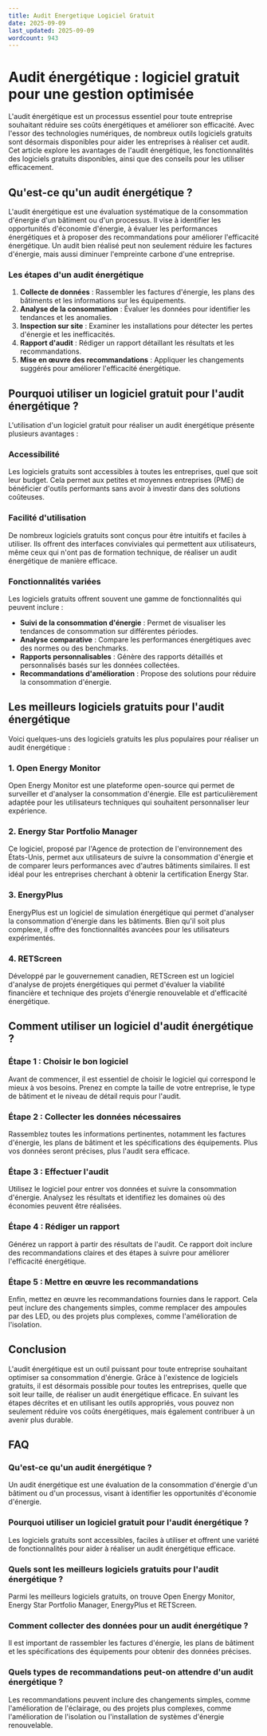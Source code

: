 ```yaml
---
title: Audit Energetique Logiciel Gratuit
date: 2025-09-09
last_updated: 2025-09-09
wordcount: 943
---
```


# Audit énergétique : logiciel gratuit pour une gestion optimisée

L'audit énergétique est un processus essentiel pour toute entreprise souhaitant réduire ses coûts énergétiques et améliorer son efficacité. Avec l'essor des technologies numériques, de nombreux outils logiciels gratuits sont désormais disponibles pour aider les entreprises à réaliser cet audit. Cet article explore les avantages de l'audit énergétique, les fonctionnalités des logiciels gratuits disponibles, ainsi que des conseils pour les utiliser efficacement.

## Qu'est-ce qu'un audit énergétique ?

L'audit énergétique est une évaluation systématique de la consommation d'énergie d'un bâtiment ou d'un processus. Il vise à identifier les opportunités d'économie d'énergie, à évaluer les performances énergétiques et à proposer des recommandations pour améliorer l'efficacité énergétique. Un audit bien réalisé peut non seulement réduire les factures d'énergie, mais aussi diminuer l'empreinte carbone d'une entreprise.

### Les étapes d'un audit énergétique

1. **Collecte de données** : Rassembler les factures d'énergie, les plans des bâtiments et les informations sur les équipements.
2. **Analyse de la consommation** : Évaluer les données pour identifier les tendances et les anomalies.
3. **Inspection sur site** : Examiner les installations pour détecter les pertes d'énergie et les inefficacités.
4. **Rapport d'audit** : Rédiger un rapport détaillant les résultats et les recommandations.
5. **Mise en œuvre des recommandations** : Appliquer les changements suggérés pour améliorer l'efficacité énergétique.

## Pourquoi utiliser un logiciel gratuit pour l'audit énergétique ?

L'utilisation d'un logiciel gratuit pour réaliser un audit énergétique présente plusieurs avantages :

### Accessibilité

Les logiciels gratuits sont accessibles à toutes les entreprises, quel que soit leur budget. Cela permet aux petites et moyennes entreprises (PME) de bénéficier d'outils performants sans avoir à investir dans des solutions coûteuses.

### Facilité d'utilisation

De nombreux logiciels gratuits sont conçus pour être intuitifs et faciles à utiliser. Ils offrent des interfaces conviviales qui permettent aux utilisateurs, même ceux qui n'ont pas de formation technique, de réaliser un audit énergétique de manière efficace.

### Fonctionnalités variées

Les logiciels gratuits offrent souvent une gamme de fonctionnalités qui peuvent inclure :

- **Suivi de la consommation d'énergie** : Permet de visualiser les tendances de consommation sur différentes périodes.
- **Analyse comparative** : Compare les performances énergétiques avec des normes ou des benchmarks.
- **Rapports personnalisables** : Génère des rapports détaillés et personnalisés basés sur les données collectées.
- **Recommandations d'amélioration** : Propose des solutions pour réduire la consommation d'énergie.

## Les meilleurs logiciels gratuits pour l'audit énergétique

Voici quelques-uns des logiciels gratuits les plus populaires pour réaliser un audit énergétique :

### 1. Open Energy Monitor

Open Energy Monitor est une plateforme open-source qui permet de surveiller et d'analyser la consommation d'énergie. Elle est particulièrement adaptée pour les utilisateurs techniques qui souhaitent personnaliser leur expérience.

### 2. Energy Star Portfolio Manager

Ce logiciel, proposé par l'Agence de protection de l'environnement des États-Unis, permet aux utilisateurs de suivre la consommation d'énergie et de comparer leurs performances avec d'autres bâtiments similaires. Il est idéal pour les entreprises cherchant à obtenir la certification Energy Star.

### 3. EnergyPlus

EnergyPlus est un logiciel de simulation énergétique qui permet d'analyser la consommation d'énergie dans les bâtiments. Bien qu'il soit plus complexe, il offre des fonctionnalités avancées pour les utilisateurs expérimentés.

### 4. RETScreen

Développé par le gouvernement canadien, RETScreen est un logiciel d'analyse de projets énergétiques qui permet d'évaluer la viabilité financière et technique des projets d'énergie renouvelable et d'efficacité énergétique.

## Comment utiliser un logiciel d'audit énergétique ?

### Étape 1 : Choisir le bon logiciel

Avant de commencer, il est essentiel de choisir le logiciel qui correspond le mieux à vos besoins. Prenez en compte la taille de votre entreprise, le type de bâtiment et le niveau de détail requis pour l'audit.

### Étape 2 : Collecter les données nécessaires

Rassemblez toutes les informations pertinentes, notamment les factures d'énergie, les plans de bâtiment et les spécifications des équipements. Plus vos données seront précises, plus l'audit sera efficace.

### Étape 3 : Effectuer l'audit

Utilisez le logiciel pour entrer vos données et suivre la consommation d'énergie. Analysez les résultats et identifiez les domaines où des économies peuvent être réalisées.

### Étape 4 : Rédiger un rapport

Générez un rapport à partir des résultats de l'audit. Ce rapport doit inclure des recommandations claires et des étapes à suivre pour améliorer l'efficacité énergétique.

### Étape 5 : Mettre en œuvre les recommandations

Enfin, mettez en œuvre les recommandations fournies dans le rapport. Cela peut inclure des changements simples, comme remplacer des ampoules par des LED, ou des projets plus complexes, comme l'amélioration de l'isolation.

## Conclusion

L'audit énergétique est un outil puissant pour toute entreprise souhaitant optimiser sa consommation d'énergie. Grâce à l'existence de logiciels gratuits, il est désormais possible pour toutes les entreprises, quelle que soit leur taille, de réaliser un audit énergétique efficace. En suivant les étapes décrites et en utilisant les outils appropriés, vous pouvez non seulement réduire vos coûts énergétiques, mais également contribuer à un avenir plus durable.

## FAQ

### Qu'est-ce qu'un audit énergétique ?

Un audit énergétique est une évaluation de la consommation d'énergie d'un bâtiment ou d'un processus, visant à identifier les opportunités d'économie d'énergie.

### Pourquoi utiliser un logiciel gratuit pour l'audit énergétique ?

Les logiciels gratuits sont accessibles, faciles à utiliser et offrent une variété de fonctionnalités pour aider à réaliser un audit énergétique efficace.

### Quels sont les meilleurs logiciels gratuits pour l'audit énergétique ?

Parmi les meilleurs logiciels gratuits, on trouve Open Energy Monitor, Energy Star Portfolio Manager, EnergyPlus et RETScreen.

### Comment collecter des données pour un audit énergétique ?

Il est important de rassembler les factures d'énergie, les plans de bâtiment et les spécifications des équipements pour obtenir des données précises.

### Quels types de recommandations peut-on attendre d'un audit énergétique ?

Les recommandations peuvent inclure des changements simples, comme l'amélioration de l'éclairage, ou des projets plus complexes, comme l'amélioration de l'isolation ou l'installation de systèmes d'énergie renouvelable.